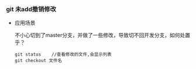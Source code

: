 ### git 未add撤销修改

* 应用场景

  不小心切到了master分支，并做了一些修改，导致切不回开发分支，如何处置乎？

  ```shell
  git status	//查看修改的文件,会显示列表
  git checkout 文件名	
  ```

  ​